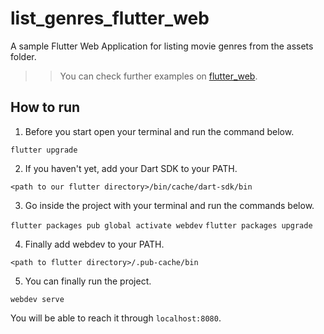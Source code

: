 # list_genres_flutter_web
A sample Flutter Web Application for listing movie genres from the assets folder.

>> You can check further examples on [flutter_web](https://github.com/flutter/flutter_web).

## How to run
1. Before you start open your terminal and run the command below.

`flutter upgrade`

2. If you haven't yet, add your Dart SDK to your PATH.

`<path to our flutter directory>/bin/cache/dart-sdk/bin`

3. Go inside the project with your terminal and run the commands below.

`flutter packages pub global activate webdev`
`flutter packages upgrade`

4. Finally add webdev to your PATH.

`<path to flutter directory>/.pub-cache/bin`

5. You can finally run the project.

`webdev serve`

You will be able to reach it through `localhost:8080`.
